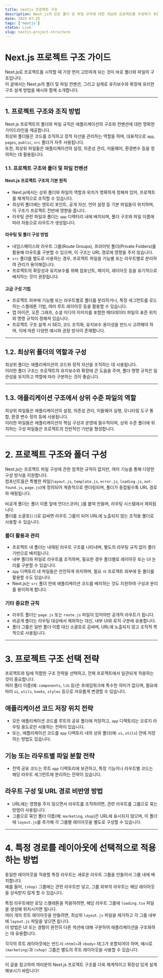 ```yaml
---
title: nextjs 프로젝트 구조
description: Next.js의 모든 폴더 및 파일 규칙에 대한 개요와 프로젝트를 구성하기 위한 권장 사항을 설명합니다.
date: 2025-07-25
tags: ['nextjs']
status: Live
slug: nextjs-project-structure
---
```


# Next.js 프로젝트 구조 가이드

Next.js로 프로젝트를 시작할 때 가장 먼저 고민하게 되는 것이 바로 폴더와 파일의 구조입니다.  
이 글에서는 Next.js의 폴더 및 파일 컨벤션, 그리고 실제로 유지보수와 확장에 유리한 구조 설계 방법을 예시와 함께 소개합니다.

---

## 1. 프로젝트 구조와 조직 방법

Next.js 프로젝트의 폴더와 파일 규칙은 애플리케이션의 구조와 컨벤션에 대한 명확한 가이드라인을 제공합니다.  
최상위 폴더들은 코드를 조직하고 정적 자산을 관리하는 역할을 하며, 대표적으로 `app`, `pages`, `public`, `src` 폴더가 자주 사용됩니다.  
또한, 최상위 파일들은 애플리케이션의 설정, 의존성 관리, 미들웨어, 환경변수 등을 정의하는 데 활용됩니다.

### 1.1. 프로젝트 구조와 폴더 및 파일 컨벤션

#### Next.js 프로젝트 구조의 기본 원칙

- Next.js에서는 상위 폴더와 파일의 역할과 위치가 명확하게 정해져 있어, 프로젝트를 체계적으로 조직할 수 있습니다.
- 최상위 폴더에는 엔트리 포인트, 공개 자산, 언어 설정 등 기본 파일들이 위치하며, 이 구조가 프로젝트 전반에 영향을 줍니다.
- 라우팅 관련 파일과 폴더는 `app` 디렉터리 내에 배치되며, 폴더 구조와 파일 이름에 따라 자동으로 라우트가 생성됩니다.

#### 라우팅 및 폴더 구성 방법

- 네임스페이스와 라우트 그룹(Route Groups), 프라이빗 폴더(Private Folders)를 활용해 라우트를 구분할 수 있으며, 이 구조는 URL 경로에 영향을 주지 않습니다.
- `src` 폴더를 별도로 사용하는 경우, 프로젝트 파일을 기능별 또는 라우트별로 분리하여 관리가 용이해집니다.
- 프로젝트의 확장성과 유지보수를 위해 컴포넌트, 페이지, 레이아웃 등을 유기적으로 배치하는 것이 권장됩니다.

#### 고급 구성 기법

- 프로젝트 외부에 기능별 또는 라우트별로 폴더를 분리하거나, 특정 세그먼트를 로드하는 스켈레톤 기법, 여러 루트 레이아웃 등을 활용할 수 있습니다.
- 앱 아이콘, 오픈 그래프, 소셜 미디어 이미지를 포함한 메타데이터 파일의 표준 위치와 명명 규칙이 정해져 있습니다.
- 프로젝트 구조 설계 시 SEO, 코드 조직화, 유지보수 용이성을 반드시 고려해야 하며, 이에 따른 다양한 예시와 권장 방식이 존재합니다.

---

## 1.2. 최상위 폴더의 역할과 구성

최상위 폴더는 애플리케이션의 코드와 정적 자산을 조직하는 데 사용됩니다.  
이러한 폴더 구조는 프로젝트의 유지보수와 확장에 큰 도움을 주며, 폴더 명명 규칙은 일관성을 유지하고 역할에 따라 구분하는 것이 좋습니다.

---

## 1.3. 애플리케이션 구조에서 상위 수준 파일의 역할

최상위 파일들은 애플리케이션의 설정, 의존성 관리, 미들웨어 실행, 모니터링 도구 통합, 환경 변수 정의 등에 사용됩니다.  
이러한 파일들은 애플리케이션의 핵심 구성과 운영에 필수적이며, 상위 수준 폴더에 위치하는 구성 파일들은 프로젝트의 전반적인 기반을 형성합니다.

---

# 2. 프로젝트 구조와 폴더 구성

Next.js는 프로젝트 파일 구성에 관한 엄격한 규칙이 없지만, 여러 기능을 통해 다양한 구성 방식을 지원합니다.  
컴포넌트들은 특별한 파일(`layout.js`, `template.js`, `error.js`, `loading.js`, `not-found.js`, `page.js`)에 정의되어 계층적으로 렌더링되며, 폴더가 중첩될수록 URL 경로와 매핑됩니다.

비공개 폴더는 폴더 이름 앞에 언더스코어(`_`)를 붙여 만들며, 라우팅 시스템에서 제외됩니다.  
폴더를 소괄호(`()`)로 감싸면 라우트 그룹이 되어 URL에 노출되지 않는 조직용 폴더로 사용할 수 있습니다.

### 폴더 활용과 관리

- 프로젝트 내 폴더는 내재된 라우트 구조를 나타내며, 별도의 라우팅 규칙 없이 폴더 기반으로 배치됩니다.
- 내부 폴더와 파일로 라우트를 조직하며, 필요한 경우 폴더별로 레이아웃 또는 UI 논리를 구분할 수 있습니다.
- `app` 디렉토리 내 파일들은 안전하게 위치하며, 필요 시 프로젝트 외부에 둔 폴더를 활용할 수도 있습니다.
- Next.js는 `src` 폴더 안에 애플리케이션 코드를 배치하는 것도 지원하여 구성과 분리를 용이하게 합니다.

### 기타 중요한 규칙

- 라우트 폴더는 `page.js` 또는 `route.js` 파일이 있어야만 공개적 라우트가 됩니다.
- 비공개 폴더는 라우팅 대상에서 제외하는 대신, 내부 UI와 로직 구분에 유용합니다.
- 폴더 그룹은 일반 폴더 이름 대신 소괄호로 감싸며, URL에 노출되지 않고 조직적 목적으로 사용됩니다.

---

# 3. 프로젝트 구조 선택 전략

프로젝트와 팀에 적합한 구조 전략을 선택하고, 전체 프로젝트에서 일관되게 적용하는 것이 중요합니다.  
여러 폴더 이름(예: `components`, `lib` 등)은 프레임워크에 특수한 의미가 없으며, 필요에 따라 `ui`, `utils`, `hooks`, `styles` 등으로 자유롭게 변경할 수 있습니다.

## 애플리케이션 코드 저장 위치 전략

- 모든 애플리케이션 코드를 루트의 공유 폴더에 저장하고, `app` 디렉토리는 오로지 라우팅 용도로만 사용하는 전략이 있습니다.
- 또는, 애플리케이션 코드를 `app` 디렉토리 내의 상위 폴더(예: `ui`, `utils`) 안에 저장하는 방법도 있습니다.

## 기능 또는 라우트별 파일 분할 전략

- 전역 공유 코드는 루트 `app` 디렉토리에 보관하고, 특정 기능이나 라우트별 코드는 해당 라우트 세그먼트에 분리하는 전략이 있습니다.

## 라우트 구성 및 URL 경로 비반영 방법

- URL에는 영향을 주지 않으면서 라우트를 조직하려면, 관련 라우트를 그룹으로 묶는 방법이 사용됩니다.
- 그룹으로 묶인 폴더 이름(예: `marketing`, `shop`)은 URL에 표시되지 않으며, 이 폴더에 `layout.js`를 추가해 각 그룹별 레이아웃을 별도로 구성할 수 있습니다.

---

# 4. 특정 경로를 레이아웃에 선택적으로 적용하는 방법

동일한 레이아웃을 적용할 특정 라우트는 새로운 라우트 그룹을 만들어서 그룹 내에 배치합니다.  
예를 들어, `(shop)` 그룹에는 관련 라우트만 넣고, 그룹 외부의 라우트는 해당 레이아웃을 상속받지 않게 할 수 있습니다.

특정 라우트에만 로딩 스켈레톤을 적용하려면, 해당 라우트 그룹에 `loading.tsx` 파일을 생성해 위치시키면 됩니다.  
여러 개의 루트 레이아웃을 만들려면, 최상위 `layout.js` 파일을 제거하고 각 그룹 내부에 `layout.js` 파일을 넣으면 됩니다.  
이 방법은 UI 또는 경험이 완전히 다른 섹션에 대해 구분하여 애플리케이션을 구조화하는 데 유용합니다.

각각의 루트 레이아웃에는 반드시 `<html>`과 `<body>` 태그가 포함되어야 하며, 예시로 `(marketing)`과 `(shop)` 그룹은 별도의 루트 레이아웃을 사용할 수 있습니다.

---

이 글을 참고하여 여러분의 Next.js 프로젝트 구조를 더욱 체계적이고 확장성 있게 설계해보시기 바랍니다!
